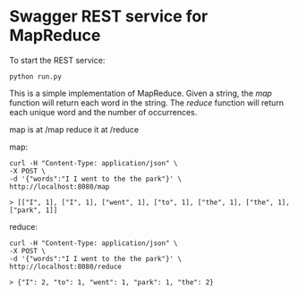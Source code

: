 # Swagger REST service for MapReduce

To start the REST service:

    python run.py
    
This is a simple implementation of MapReduce. Given a string, the *map* function will return each word in the string. The *reduce* function will return each unique word and the number of occurrences.

map is at /map
reduce it at /reduce

map:

    curl -H "Content-Type: application/json" \
    -X POST \
    -d '{"words":"I I went to the the park"}' \
    http://localhost:8080/map
    
    > [["I", 1], ["I", 1], ["went", 1], ["to", 1], ["the", 1], ["the", 1], ["park", 1]]
    
reduce:
    
    curl -H "Content-Type: application/json" \
    -X POST \
    -d '{"words":"I I went to the the park"}' \
    http://localhost:8080/reduce
    
    > {"I": 2, "to": 1, "went": 1, "park": 1, "the": 2}
    
    
